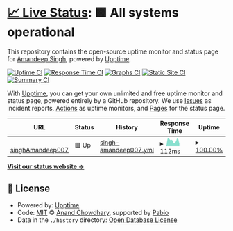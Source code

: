 # [📈 Live Status](https://singhAmandeep007.github.io/upptime): <!--live status--> **🟩 All systems operational**

This repository contains the open-source uptime monitor and status page for [Amandeep Singh](https://singhamandeep007.github.io/), powered by [Upptime](https://github.com/upptime/upptime).

[![Uptime CI](https://github.com/singhAmandeep007/upptime/workflows/Uptime%20CI/badge.svg)](https://github.com/singhAmandeep007/upptime/actions?query=workflow%3A%22Uptime+CI%22)
[![Response Time CI](https://github.com/singhAmandeep007/upptime/workflows/Response%20Time%20CI/badge.svg)](https://github.com/singhAmandeep007/upptime/actions?query=workflow%3A%22Response+Time+CI%22)
[![Graphs CI](https://github.com/singhAmandeep007/upptime/workflows/Graphs%20CI/badge.svg)](https://github.com/singhAmandeep007/upptime/actions?query=workflow%3A%22Graphs+CI%22)
[![Static Site CI](https://github.com/singhAmandeep007/upptime/workflows/Static%20Site%20CI/badge.svg)](https://github.com/singhAmandeep007/upptime/actions?query=workflow%3A%22Static+Site+CI%22)
[![Summary CI](https://github.com/singhAmandeep007/upptime/workflows/Summary%20CI/badge.svg)](https://github.com/singhAmandeep007/upptime/actions?query=workflow%3A%22Summary+CI%22)

With [Upptime](https://upptime.js.org), you can get your own unlimited and free uptime monitor and status page, powered entirely by a GitHub repository. We use [Issues](https://github.com/singhAmandeep007/upptime/issues) as incident reports, [Actions](https://github.com/singhAmandeep007/upptime/actions) as uptime monitors, and [Pages](https://singhAmandeep007.github.io/upptime) for the status page.

<!--start: status pages-->
<!-- This summary is generated by Upptime (https://github.com/upptime/upptime) -->
<!-- Do not edit this manually, your changes will be overwritten -->
<!-- prettier-ignore -->
| URL | Status | History | Response Time | Uptime |
| --- | ------ | ------- | ------------- | ------ |
| <img alt="" src="https://icons.duckduckgo.com/ip3/singhamandeep007.github.io.ico" height="13"> [singhAmandeep007](https://singhamandeep007.github.io) | 🟩 Up | [singh-amandeep007.yml](https://github.com/singhAmandeep007/upptime/commits/HEAD/history/singh-amandeep007.yml) | <details><summary><img alt="Response time graph" src="./graphs/singh-amandeep007/response-time-week.png" height="20"> 112ms</summary><br><a href="https://singhAmandeep007.github.io/upptime/history/singh-amandeep007"><img alt="Response time 262" src="https://img.shields.io/endpoint?url=https%3A%2F%2Fraw.githubusercontent.com%2FsinghAmandeep007%2Fupptime%2FHEAD%2Fapi%2Fsingh-amandeep007%2Fresponse-time.json"></a><br><a href="https://singhAmandeep007.github.io/upptime/history/singh-amandeep007"><img alt="24-hour response time 49" src="https://img.shields.io/endpoint?url=https%3A%2F%2Fraw.githubusercontent.com%2FsinghAmandeep007%2Fupptime%2FHEAD%2Fapi%2Fsingh-amandeep007%2Fresponse-time-day.json"></a><br><a href="https://singhAmandeep007.github.io/upptime/history/singh-amandeep007"><img alt="7-day response time 112" src="https://img.shields.io/endpoint?url=https%3A%2F%2Fraw.githubusercontent.com%2FsinghAmandeep007%2Fupptime%2FHEAD%2Fapi%2Fsingh-amandeep007%2Fresponse-time-week.json"></a><br><a href="https://singhAmandeep007.github.io/upptime/history/singh-amandeep007"><img alt="30-day response time 249" src="https://img.shields.io/endpoint?url=https%3A%2F%2Fraw.githubusercontent.com%2FsinghAmandeep007%2Fupptime%2FHEAD%2Fapi%2Fsingh-amandeep007%2Fresponse-time-month.json"></a><br><a href="https://singhAmandeep007.github.io/upptime/history/singh-amandeep007"><img alt="1-year response time 262" src="https://img.shields.io/endpoint?url=https%3A%2F%2Fraw.githubusercontent.com%2FsinghAmandeep007%2Fupptime%2FHEAD%2Fapi%2Fsingh-amandeep007%2Fresponse-time-year.json"></a></details> | <details><summary><a href="https://singhAmandeep007.github.io/upptime/history/singh-amandeep007">100.00%</a></summary><a href="https://singhAmandeep007.github.io/upptime/history/singh-amandeep007"><img alt="All-time uptime 99.70%" src="https://img.shields.io/endpoint?url=https%3A%2F%2Fraw.githubusercontent.com%2FsinghAmandeep007%2Fupptime%2FHEAD%2Fapi%2Fsingh-amandeep007%2Fuptime.json"></a><br><a href="https://singhAmandeep007.github.io/upptime/history/singh-amandeep007"><img alt="24-hour uptime 100.00%" src="https://img.shields.io/endpoint?url=https%3A%2F%2Fraw.githubusercontent.com%2FsinghAmandeep007%2Fupptime%2FHEAD%2Fapi%2Fsingh-amandeep007%2Fuptime-day.json"></a><br><a href="https://singhAmandeep007.github.io/upptime/history/singh-amandeep007"><img alt="7-day uptime 100.00%" src="https://img.shields.io/endpoint?url=https%3A%2F%2Fraw.githubusercontent.com%2FsinghAmandeep007%2Fupptime%2FHEAD%2Fapi%2Fsingh-amandeep007%2Fuptime-week.json"></a><br><a href="https://singhAmandeep007.github.io/upptime/history/singh-amandeep007"><img alt="30-day uptime 98.84%" src="https://img.shields.io/endpoint?url=https%3A%2F%2Fraw.githubusercontent.com%2FsinghAmandeep007%2Fupptime%2FHEAD%2Fapi%2Fsingh-amandeep007%2Fuptime-month.json"></a><br><a href="https://singhAmandeep007.github.io/upptime/history/singh-amandeep007"><img alt="1-year uptime 99.70%" src="https://img.shields.io/endpoint?url=https%3A%2F%2Fraw.githubusercontent.com%2FsinghAmandeep007%2Fupptime%2FHEAD%2Fapi%2Fsingh-amandeep007%2Fuptime-year.json"></a></details>

<!--end: status pages-->

[**Visit our status website →**](https://singhAmandeep007.github.io/upptime)

## 📄 License

- Powered by: [Upptime](https://github.com/upptime/upptime)
- Code: [MIT](./LICENSE) © [Anand Chowdhary](https://anandchowdhary.com), supported by [Pabio](https://pabio.com)
- Data in the `./history` directory: [Open Database License](https://opendatacommons.org/licenses/odbl/1-0/)
